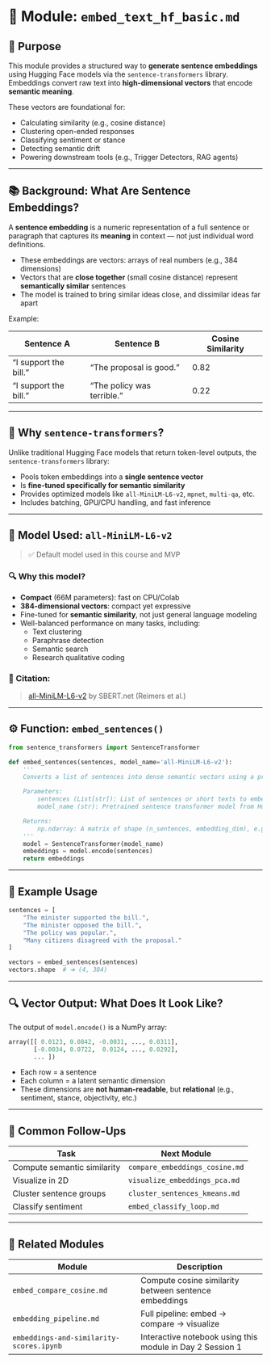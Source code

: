 
# 🧠 Module: `embed_text_hf_basic.md`

## 📌 Purpose

This module provides a structured way to **generate sentence embeddings** using Hugging Face models via the `sentence-transformers` library.  
Embeddings convert raw text into **high-dimensional vectors** that encode **semantic meaning**.

These vectors are foundational for:
- Calculating similarity (e.g., cosine distance)
- Clustering open-ended responses
- Classifying sentiment or stance
- Detecting semantic drift
- Powering downstream tools (e.g., Trigger Detectors, RAG agents)

---

## 📚 Background: What Are Sentence Embeddings?

A **sentence embedding** is a numeric representation of a full sentence or paragraph that captures its **meaning** in context — not just individual word definitions.

- These embeddings are vectors: arrays of real numbers (e.g., 384 dimensions)
- Vectors that are **close together** (small cosine distance) represent **semantically similar** sentences
- The model is trained to bring similar ideas close, and dissimilar ideas far apart

Example:

| Sentence A | Sentence B | Cosine Similarity |
|------------|------------|-------------------|
| “I support the bill.” | “The proposal is good.” | 0.82 |
| “I support the bill.” | “The policy was terrible.” | 0.22 |

---

## 🧠 Why `sentence-transformers`?

Unlike traditional Hugging Face models that return token-level outputs, the `sentence-transformers` library:

- Pools token embeddings into a **single sentence vector**
- Is **fine-tuned specifically for semantic similarity**
- Provides optimized models like `all-MiniLM-L6-v2`, `mpnet`, `multi-qa`, etc.
- Includes batching, GPU/CPU handling, and fast inference

---

## 🧪 Model Used: `all-MiniLM-L6-v2`

> ✅ Default model used in this course and MVP

### 🔍 Why this model?

- **Compact** (66M parameters): fast on CPU/Colab
- **384-dimensional vectors**: compact yet expressive
- Fine-tuned for **semantic similarity**, not just general language modeling
- Well-balanced performance on many tasks, including:
  - Text clustering
  - Paraphrase detection
  - Semantic search
  - Research qualitative coding

### 📘 Citation:
> [all-MiniLM-L6-v2](https://huggingface.co/sentence-transformers/all-MiniLM-L6-v2) by SBERT.net (Reimers et al.)

---

## ⚙️ Function: `embed_sentences()`

```python
from sentence_transformers import SentenceTransformer

def embed_sentences(sentences, model_name='all-MiniLM-L6-v2'):
    '''
    Converts a list of sentences into dense semantic vectors using a pretrained model.

    Parameters:
        sentences (List[str]): List of sentences or short texts to embed
        model_name (str): Pretrained sentence transformer model from Hugging Face

    Returns:
        np.ndarray: A matrix of shape (n_sentences, embedding_dim), e.g., (5, 384)
    '''
    model = SentenceTransformer(model_name)
    embeddings = model.encode(sentences)
    return embeddings
```

---

## 🧪 Example Usage

```python
sentences = [
    "The minister supported the bill.",
    "The minister opposed the bill.",
    "The policy was popular.",
    "Many citizens disagreed with the proposal."
]

vectors = embed_sentences(sentences)
vectors.shape  # ➜ (4, 384)
```

---

## 🔍 Vector Output: What Does It Look Like?

The output of `model.encode()` is a NumPy array:

```python
array([[ 0.0123, 0.0842, -0.0031, ..., 0.0311],
       [-0.0034, 0.0722,  0.0124, ..., 0.0292],
       ... ])
```

- Each row = a sentence
- Each column = a latent semantic dimension
- These dimensions are **not human-readable**, but **relational** (e.g., sentiment, stance, objectivity, etc.)

---

## 🔁 Common Follow-Ups

| Task | Next Module |
|------|-------------|
| Compute semantic similarity | `compare_embeddings_cosine.md` |
| Visualize in 2D | `visualize_embeddings_pca.md` |
| Cluster sentence groups | `cluster_sentences_kmeans.md` |
| Classify sentiment | `embed_classify_loop.md` |

---
## 🧱 Related Modules

| Module                                   | Description                                               |
|------------------------------------------|-----------------------------------------------------------|
| `embed_compare_cosine.md`                | Compute cosine similarity between sentence embeddings     |
| `embedding_pipeline.md`                  | Full pipeline: embed → compare → visualize                |
| `embeddings-and-similarity-scores.ipynb` | Interactive notebook using this module in Day 2 Session 1 |
